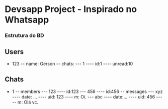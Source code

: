 # Devsapp Project - Inspirado no Whatsapp

### Estrutura do BD

## Users

- 123
-- name: Gerson
-- chats:
--- 1
---- id:1
---- unread:10

## Chats
- 1
-- members
--- 123
---- id:123
--- 456
---- id:456
-- messages
--- xyz
---- date: ...
---- uid: 123
---- m: Oi.
--- abc
---- date:...
---- uid: 456
----- m: Olá vc.